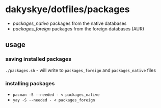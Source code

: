 # dakyskye/dotfiles/packages

* *packages_native* packages from the native databases
* *packages_foreign* packages from the foreign databases (AUR)

## usage

### saving installed packages

`./packages.sh` - will write to `packages_foreign` and `packages_native` files

### installing packages

* `pacman -S --needed - < packages_native`
* `yay -S --needed - < packages_foreign`
